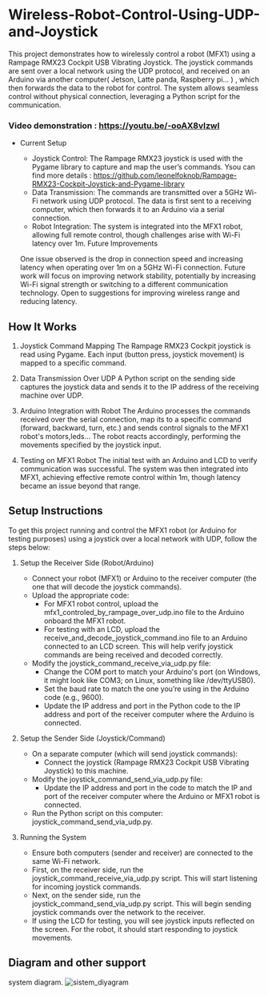 # Wireless-Robot-Control-Using-UDP-and-Joystick

This project demonstrates how to wirelessly control a robot (MFX1) using a Rampage RMX23 Cockpit USB Vibrating Joystick. The joystick commands are sent over a local network using the UDP protocol, and received on an Arduino via another computer( Jetson, Latte panda, Raspberry pi... ) , which then forwards the data to the robot for control. The system allows seamless control without physical connection, leveraging a Python script for the communication.

### Video demonstration : https://youtu.be/-ooAX8vIzwI

- Current Setup
    - Joystick Control: The Rampage RMX23 joystick is used with the Pygame library to capture and map the user’s commands. Ysou can find more details : https://github.com/leonelfoknob/Rampage-RMX23-Cockpit-Joystick-and-Pygame-library
    - Data Transmission: The commands are transmitted over a 5GHz Wi-Fi network using UDP protocol. The data is first sent to a receiving computer, which then forwards it to an Arduino         via a   serial connection.
    - Robot Integration: The system is integrated into the MFX1 robot, allowing full remote control, though challenges arise with Wi-Fi latency over 1m.
      Future Improvements

  One issue observed is the drop in connection speed and increasing latency when operating over 1m on a 5GHz Wi-Fi connection. Future work will focus on improving network stability,        potentially by increasing Wi-Fi signal strength or switching to a different communication technology. Open to suggestions for improving wireless range and reducing latency.

## How It Works

1. Joystick Command Mapping
    The Rampage RMX23 Cockpit joystick is read using Pygame.
    Each input (button press, joystick movement) is mapped to a specific command.

3. Data Transmission Over UDP
    A Python script on the sending side captures the joystick data and sends it to the IP address of the receiving machine over UDP.

5. Arduino Integration with Robot
    The Arduino processes the commands received over the serial connection, map its to a specific command (forward, backward, turn, etc.) and sends control signals to the MFX1 robot's         motors,leds...
    The robot reacts accordingly, performing the movements specified by the joystick input.

7. Testing on MFX1 Robot
    The initial test with an Arduino and LCD to verify communication was successful.
    The system was then integrated into MFX1, achieving effective remote control within 1m, though latency became an issue beyond that range.

## Setup Instructions
To get this project running and control the MFX1 robot (or Arduino for testing purposes) using a joystick over a local network with UDP, follow the steps below:

1. Setup the Receiver Side (Robot/Arduino)
    - Connect your robot (MFX1) or Arduino to the receiver computer (the one that will decode the joystick commands).
    - Upload the appropriate code:
        - For MFX1 robot control, upload the mfx1_controled_by_rampage_over_udp.ino file to the Arduino onboard the MFX1 robot.
        - For testing with an LCD, upload the receive_and_decode_joystick_command.ino file to an Arduino connected to an LCD screen. This will help verify joystick commands are being                received and decoded correctly.
    - Modify the joystick_command_receive_via_udp.py file:
        - Change the COM port to match your Arduino's port (on Windows, it might look like COM3; on Linux, something like /dev/ttyUSB0).
        - Set the baud rate to match the one you’re using in the Arduino code (e.g., 9600).
        - Update the IP address and port in the Python code to the IP address and port of the receiver computer where the Arduino is connected.

2. Setup the Sender Side (Joystick/Command)
    - On a separate computer (which will send joystick commands):
        - Connect the joystick (Rampage RMX23 Cockpit USB Vibrating Joystick) to this machine.
    - Modify the joystick_command_send_via_udp.py file:
        - Update the IP address and port in the code to match the IP and port of the receiver computer where the Arduino or MFX1 robot is connected.
    - Run the Python script on this computer: joystick_command_send_via_udp.py.
3. Running the System
    - Ensure both computers (sender and receiver) are connected to the same Wi-Fi network.
    - First, on the receiver side, run the joystick_command_receive_via_udp.py script. This will start listening for incoming joystick commands.
    - Next, on the sender side, run the joystick_command_send_via_udp.py script. This will begin sending joystick commands over the network to the receiver.
    - If using the LCD for testing, you will see joystick inputs reflected on the screen. For the robot, it should start responding to joystick movements.


## Diagram and other support
system diagram.
![sistem_diyagram](https://github.com/user-attachments/assets/b2941541-2131-4563-9b52-b46bf975e0e4)
